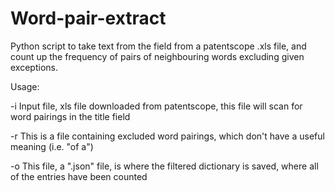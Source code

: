 # Word-pair-extract
Python script to take text from the field from a patentscope .xls file, and count up the frequency of pairs of neighbouring words excluding given exceptions.

Usage:

-i Input file, xls file downloaded from patentscope, this file will scan for word pairings in the title field


-r This is a file containing excluded word pairings, which don't have a useful meaning (i.e. "of a")


-o This file, a ".json" file, is where the filtered dictionary is saved, where all of the entries have been counted
